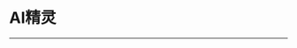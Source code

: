 # AI精灵

---

<DocCard :cards="[
  {
    title: 'AI精灵在android上使用',
    description: '',
    avatar: '/img/安卓_手机.png',
    path: '/readme/android-c1'
  },
  {
    title: 'AI精灵在windows上使用',
    description: '',
    avatar: '/img/电脑.png',
    path: '/readme/windows-c1'
  },
  {
    title: 'AI精灵在macOS上使用',
    description: '',
    avatar: '/img/苹果电脑.png',
    path: '/readme/macos-c1'
  }
]" />
